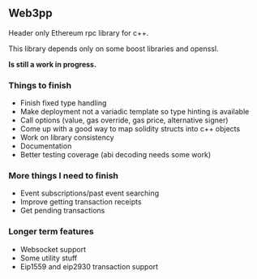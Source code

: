 ## Web3pp

Header only Ethereum rpc library for c++.

This library depends only on some boost libraries and openssl.

**Is still a work in progress.**

### Things to finish

* Finish fixed type handling
* Make deployment not a variadic template so type hinting is available
* Call options (value, gas override, gas price, alternative signer)
* Come up with a good way to map solidity structs into c++ objects
* Work on library consistency
* Documentation
* Better testing coverage (abi decoding needs some work)

### More things I need to finish

* Event subscriptions/past event searching
* Improve getting transaction receipts
* Get pending transactions

### Longer term features

* Websocket support
* Some utility stuff
* Eip1559 and eip2930 transaction support
